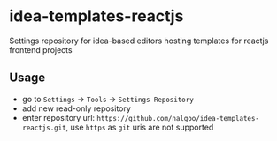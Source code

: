 # idea-templates-reactjs
Settings repository for idea-based editors hosting templates for reactjs frontend projects

## Usage

- go to `Settings` -> `Tools` -> `Settings Repository`
- add new read-only repository
- enter repository url: `https://github.com/nalgoo/idea-templates-reactjs.git`, use `https` as `git` uris are not supported
